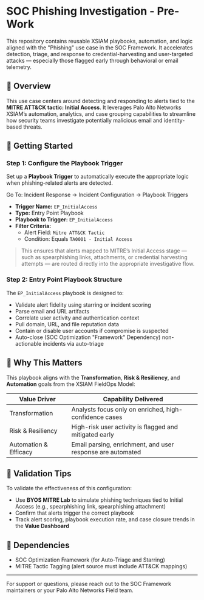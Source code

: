 # SOC Phishing Investigation - Pre-Work

This repository contains reusable XSIAM playbooks, automation, and logic aligned with the "Phishing" use case in the SOC Framework. It accelerates detection, triage, and response to credential-harvesting and user-targeted attacks — especially those flagged early through behavioral or email telemetry.

## 📌 Overview

This use case centers around detecting and responding to alerts tied to the **MITRE ATT&CK tactic: Initial Access**. It leverages Palo Alto Networks XSIAM’s automation, analytics, and case grouping capabilities to streamline how security teams investigate potentially malicious email and identity-based threats.

## 🚀 Getting Started

### Step 1: Configure the Playbook Trigger

Set up a **Playbook Trigger** to automatically execute the appropriate logic when phishing-related alerts are detected.

Go To: Incident Response → Incident Configuration → Playbook Triggers

- **Trigger Name:** `EP_InitialAccess`
- **Type:** Entry Point Playbook
- **Playbook to Trigger:** `EP_InitialAccess`
- **Filter Criteria:**
  - Alert Field: `Mitre ATT&CK Tactic`
  - Condition: Equals `TA0001 - Initial Access`

> This ensures that alerts mapped to MITRE’s Initial Access stage — such as spearphishing links, attachments, or credential harvesting attempts — are routed directly into the appropriate investigative flow.

### Step 2: Entry Point Playbook Structure

The `EP_InitialAccess` playbook is designed to:

- Validate alert fidelity using starring or incident scoring
- Parse email and URL artifacts
- Correlate user activity and authentication context
- Pull domain, URL, and file reputation data
- Contain or disable user accounts if compromise is suspected
- Auto-close (SOC Optimization "Framework" Dependency) non-actionable incidents via auto-triage

## 🧠 Why This Matters

This playbook aligns with the **Transformation**, **Risk & Resiliency**, and **Automation** goals from the XSIAM FieldOps Model:

| Value Driver          | Capability Delivered                                           |
|----------------------|----------------------------------------------------------------|
| Transformation        | Analysts focus only on enriched, high-confidence cases         |
| Risk & Resiliency     | High-risk user activity is flagged and mitigated early         |
| Automation & Efficacy | Email parsing, enrichment, and user response are automated     |

## 🧪 Validation Tips

To validate the effectiveness of this configuration:

- Use **BYOS MITRE Lab** to simulate phishing techniques tied to Initial Access (e.g., spearphishing link, spearphishing attachment)
- Confirm that alerts trigger the correct playbook
- Track alert scoring, playbook execution rate, and case closure trends in the **Value Dashboard**

## 🧩 Dependencies

- SOC Optimization Framework (for Auto-Triage and Starring)
- MITRE Tactic Tagging (alert source must include ATT&CK mappings)

---

For support or questions, please reach out to the SOC Framework maintainers or your Palo Alto Networks Field team.
